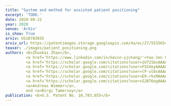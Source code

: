 ```yaml
---
title: "System and method for assisted patient positioning"
excerpt: 'TODO.'
date: 2020-09-22
year: 2020
venue: 'ArXiv'
is_show: True
arxiv: US10783655
arxiv_url: https://patentimages.storage.googleapis.com/4a/ec/27/5535654c9e1208/US10783655.pdf
teaser: ./images/patient_positioning.png
authors: <b>Zhuokai Zhao</b>,
         <a href='https://www.linkedin.com/in/kevin-yjchang/'>Yao-Jen Chang</a>,
         <a href='https://scholar.google.com/citations?user=1U7ISbsAAAAJ'>Ruhan Sa</a>,
         <a href='https://scholar.google.com/citations?user=FSSXeyAAAAAJ'>Kai Ma</a>,
         <a href='https://scholar.google.com/citations?user=lP-ul8sAAAAJ'>Jiangping Wang</a>,
         <a href='https://scholar.google.com/citations?user=E9-rksMAAAAJ'>Vivek Kumar Singh</a>,
         <a href='https://scholar.google.com/citations?user=S2BT6ogAAAAJ'>Terrence Chen</a>,
         <a>Andreas Wimmer</a>,
         and <a>Birgi Tamersoy</a>
publication: <b>U.S. Patent No. 10,783,655</b>
---
```

